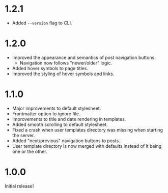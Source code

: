# 1.2.1

- Added `--version` flag to CLI.

# 1.2.0

- Improved the appearance and semantics of post navigation buttons.
  - Navigation now follows "newer/older" logic.
- Added hover symbols to page titles.
- Improved the styling of hover symbols and links.

# 1.1.0

- Major improvements to default stylesheet.
- Frontmatter option to ignore file.
- Improvements to title and date rendering in templates.
- Added smooth scrolling to default stylesheet.
- Fixed a crash when user templates directory was missing when starting the
  server.
- Added "next/previous" navigation buttons to posts.
- User template directory is now merged with defaults instead of it being one or
  the other.

# 1.0.0

Initial release!
